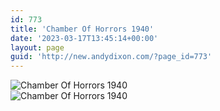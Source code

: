 ```yaml
---
id: 773
title: 'Chamber Of Horrors 1940'
date: '2023-03-17T13:45:14+00:00'
layout: page
guid: 'http://new.andydixon.com/?page_id=773'
---
```


![Chamber Of Horrors 1940](https://i0.wp.com/assets.g8x2.ldn.idrivee2-23.com/posters/Chamber%20Of%20Horrors%201940%2001.jpg?w=1200&ssl=1 "Chamber Of Horrors 1940")  
![Chamber Of Horrors 1940](https://i0.wp.com/assets.g8x2.ldn.idrivee2-23.com/posters/Chamber%20Of%20Horrors%201940%2002.jpg?w=1200&ssl=1 "Chamber Of Horrors 1940")